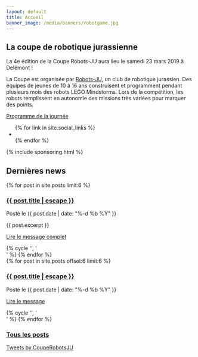 ```yaml
---
layout: default
title: Accueil
banner_image: /media/banners/robotgame.jpg
---
```


<section class="container-fluid home-section">
<div class="row">
<div class="col-md-3 col-md-push-3" markdown="1">

<h2 class="motto">La coupe de robotique jurassienne</h2>

La 4e édition de la Coupe Robots-JU aura lieu le samedi 23 mars 2019 à Delémont !

La Coupe est organisée par [Robots-JU](https://robots-ju.ch/), un club de robotique jurassien.
Des équipes de jeunes de 10 à 16 ans construisent et programment pendant plusieurs mois des robots LEGO Mindstorms.
Lors de la compétition, les robots remplissent en autonomie des missions très variées pour marquer des points.

<div class="links">
  <a class="btn btn-lg btn-primary" href="/programme"><i class="fa fa-tasks" aria-hidden="true"></i> Programme de la journée</a>
</div>

<div class="links">
  <ul class="list-inline social">
      {% for link in site.social_links %}
      <li><a href="{{ link.url }}" title="{{ link.title }}"><span class="fa fa-{{ link.icon }}"></span></a></li>
      {% endfor %}
  </ul>
</div>

</div>
    <div class="col-md-6 col-md-push-3">
        <div class="picture-wall wall-right">
            <div class="pic-col">
                <div class="pic-line">
                    <div class="pic" style="background-image: url(/media/mosaic/home1.jpg);"></div>
                    <div class="pic g2" style="background-image: url(/media/mosaic/home2.jpg);"></div>
                </div>
                <div class="pic-line g2">
                    <div class="pic g2" style="background-image: url(/media/mosaic/home3.jpg);"></div>
                    <div class="pic" style="background-image: url(/media/mosaic/home4.jpg);"></div>
                </div>
                <div class="pic-line">
                    <div class="pic" style="background-image: url(/media/mosaic/home5.jpg);"></div>
                    <div class="pic" style="background-image: url(/media/mosaic/home6.jpg);"></div>
                </div>
            </div>
        </div>
    </div>
</div>
</section>

{% include sponsoring.html %}

<div class="container page">
    <div class="row">
        <section class="col-md-8">
            <h2>Dernières news</h2>
            <div class="row">
                {% for post in site.posts limit:6 %}
                <article class="col-md-6">
                    <h3><a href="{{ post.url }}">{{ post.title | escape }}</a></h3>
                    <p>Posté le {{ post.date | date: "%-d %b %Y" }}</p>
                    {{ post.excerpt }}
                    <p><a href="{{ post.url }}">Lire le message complet <i class="fa fa-arrow-right"></i></a></p>
                </article>
                {% cycle '', '</div><div class="row">' %}
                {% endfor %}
            </div>
            <div class="row">
                {% for post in site.posts offset:6 limit:6 %}
                <article class="col-md-6">
                    <h3><a href="{{ post.url }}">{{ post.title | escape }}</a></h3>
                    <p>Posté le {{ post.date | date: "%-d %b %Y" }}</p>
                    <p><a href="{{ post.url }}">Lire le message <i class="fa fa-arrow-right"></i></a></p>
                </article>
                {% cycle '', '</div><div class="row">' %}
                {% endfor %}
            </div>
            <h3><i class="fa fa-list"></i> <a href="/tous-les-posts">Tous les posts</a></h3>
        </section>
        <section class="col-md-4">
            <a class="twitter-timeline" data-lang="fr" data-height="2000" href="https://twitter.com/CoupeRobotsJU">Tweets by CoupeRobotsJU</a>
        </section>
    </div>
</div>

<script async src="https://platform.twitter.com/widgets.js" charset="utf-8"></script>
